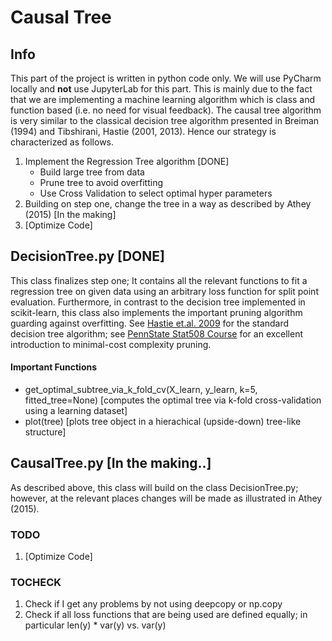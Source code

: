# Causal Tree 
## Info 
This part of the project is written in python code only. We will use PyCharm locally and **not** use JupyterLab for this part. This is mainly due to the fact that we are implementing a machine learning algorithm which is class and function based (i.e. no need for visual feedback). The causal tree algorithm is very similar to the classical decision tree algorithm presented in Breiman (1994) and Tibshirani, Hastie (2001, 2013). Hence our strategy is characterized as follows. 

1. Implement the Regression Tree algorithm [DONE]
   * Build large tree from data 
   * Prune tree to avoid overfitting 
   * Use Cross Validation to select optimal hyper parameters  
2. Building on step one, change the tree in a way as described by Athey (2015) [In the making]
3. [Optimize Code] 

## DecisionTree.py [DONE]
This class finalizes step one; It contains all the relevant functions to fit a regression tree on given data using an arbitrary loss function for split point evaluation. Furthermore, in contrast to the decision tree implemented in scikit-learn, this class also implements the important pruning algorithm guarding against overfitting. See [Hastie et.al. 2009](https://web.stanford.edu/~hastie/ElemStatLearn/) for the standard decision tree algorithm; see [PennState Stat508 Course](https://newonlinecourses.science.psu.edu/stat508/lesson/11/11.8) for an excellent introduction to minimal-cost complexity pruning.

#### Important Functions
- get_optimal_subtree_via_k_fold_cv(X_learn, y_learn, k=5, fitted_tree=None) [computes the optimal tree via k-fold cross-validation using a learning dataset]
- plot(tree) [plots tree object in a hierachical (upside-down) tree-like structure]

## CausalTree.py [In the making..]
As described above, this class will build on the class DecisionTree.py; however, at the relevant places changes will be made as illustrated in Athey (2015). 


### TODO 
1. [Optimize Code] 


### TOCHECK
1. Check if I get any problems by not using deepcopy or np.copy 
2. Check if all loss functions that are being used are defined equally; in particular len(y) * var(y) vs. var(y) 


